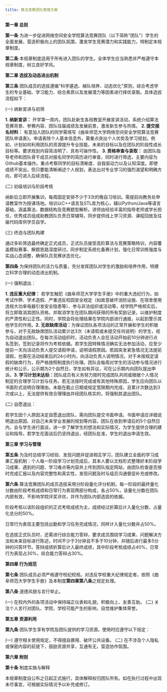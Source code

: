 ```yaml
---
title: 算法竞赛团队管理方案
---
```

**第一章 总则**

**第一条**
 为进一步促进网络空间安全学院算法竞赛团队（以下简称"团队"）学生的全面发展，营造积极向上的团队氛围，激发学生竞赛潜力和实践能力，特制定本规章制度。

**第二条**
 本规章制度适用于所有进入团队的学生。全体学生应当熟悉并严格遵守本规章制度，树立良好学风。

**第二章 选拔及动态进出机制**

**第三条**
 团队成员的选拔遵循"科学遴选、梯队培养、动态优化"原则，综合考虑学生的专业基础、学习能力、综合素质以及发展潜力等因素进行择优录取。具体选拔流程如下：

(一) 纳新宣讲与初筛

**1. 纳新宣讲：** 开学第一周内，团队赴新生各班教室开展宣讲活动，系统介绍算法竞赛背景、参赛内容、团队往届成绩及发展前景，激发新生参与热情。
 **2. 提交报名材料：** 有意加入团队的同学需填写《曲阜师范大学网络空间安全学院算法竞赛团队申请表》。申请表除个人基本信息外，需重点突出个人优势及学习规划。例如，计划如何利用团队的资源提升专业技能，未来的目标以及在团队的阶段性成长目标等。要求规划内容简洁明了、具有可操作性。
 **3. 资格审查与录取：** 由团队指导老师和团队骨干成员对报名同学的简历进行审查，同时进行筛选，主要内容为Github基本操作。重点考察同学的目标清晰度、自我驱动力以及认知深度。即使成绩不突出，但只要能清晰阐述个人规划，表达出对专业学习的强烈渴望和明确方向，即可进入后续流程。

(二) 初级培训与阶段考核

纳新后立即开展集训，每周固定安排不少于3次的晚自习培训。需提前向教务处申请教室作为授课场地。培训以C++语言及STL库为核心，辅以Python/Java等语言基础，涵盖算法、数据结构及竞赛题型解析。讲师由经验丰富的指导老师或学长担任，优秀成员组成助教团队负责日常辅导。同步提供线上学习资源、课程回放及往届代码库供学员自学。

(三) 终选与团队构建

通过多轮筛选最终确定正式成员，正式队员接受高阶算法与竞赛策略特训，内容覆盖模拟赛事、解题思路深度研讨。同步制定系统化备赛计划，强化日常训练强度与实战心态调整，确保队员竞赛状态优化。

**第四条**
 为保持团队的活力与质量，充分发挥团队对学生的激励和培养作用，特建立科学合理的动态进出机制。

(一) 强制退出：

**1. 违反重大纪律：** 若学生触犯《曲阜师范大学学生手册》中的重大违纪行为，如考试作弊、学术造假、严重违反校园安全规定（如故意破坏消防设施、在宿舍使用违规大功率电器引发安全隐患等）、参与非法组织或活动等，经学院严格核实后，将立即取消其团队资格，并取消学生在团队期间获得的所有奖励记录，以维护制度的严肃性和公正性。同时，学院会将处理结果在学院内部进行通报，以起到警示其他学生的作用。
 ​**​2. 无故缺席活动：​**​ 为保证团队各项活动的正常开展和学生的积极参与，对于无故缺席团队活动累计达3次（未请假或未提交任何说明）的学生，视为自动退出团队。在每次活动组织时，活动负责人会在活动开始前10分钟进行点名签到，签到记录将作为考核依据。若学生因特殊情况确实无法参加活动，应至少提前一天向活动负责人提交请假申请，说明请假原因。若因突发紧急情况无法提前请假，也需在活动结束后的24小时内，向活动负责人说明情况。对于未按规定请假的缺席行为，将严格按照制度执行处理。团队会每周对学生的活动参与情况进行统计和公示，公示期为2个自然日，学生如有异议，可在公示期内向团队提出申诉。
 ​**​3. 学习计划未达标：​**​ 团队成员有义务努力按时完成团队共同或根据个人情况制定的合理学习计划与任务。若无法按时完成或有其他特殊原因，学生应向团队以书面形式说明合理理由。未能在截止日期或规定宽限期内完成，且累计次数达到3次或以上，无法提供有效合理理由并经团队核实的，将强制其退出团队。

(二) 自愿退出：

若学生因个人原因决定自愿退出团队，需向团队提交书面申请。书面申请应详细说明退出原因、对自己未来学业发展的规划等内容。团队在收到申请后的5个自然日内，会与学生进行面谈，进一步了解学生的想法和实际情况，为学生提供合理的建议和指导。若学生在面谈后仍坚持退出，经团队批准，学生的退出申请生效。

**第三章 学习与管理**

**第五条**
 为及时总结学习经验、发现问题并促进相互学习，团队建立全面的学习成果汇报机制：个人每一阶段学习计划完成后，其本人要以文档形式整理好本阶段学习成果、遇到的问题、学习难点等内容并上传到团队指定网站，由团队检查是否按时完成汇报以及内容完整性和真实性，发现问题及时与组员沟通督促补充或修改。

**第六条**
 算法竞赛团队的成员选拔采用分阶段量化评分机制，每一阶段的最终量化分数由阶段考核成绩和日常行为表现两部分构成，各占50%，该量化分数在团队内部有效，不影响学院评奖评优，并作为团队内部选拔的依据。

阶段考核以该阶段组织的正式考核成绩为主，成绩经过折算后计入量化分数，占量化总分的50%。

日常行为表现主要包括出勤和学习任务完成情况，同样计入量化分数并占50%。

在选拔正式队员时，还需进行综合能力答辩，要求成员围绕学习成果、问题解决方法和未来目标进行陈述，时间不少于3分钟且不多于10分钟，并随后进行最多5分钟的问答环节。答辩成绩折算后计入最终成绩，其中阶段考核成绩占40%，日常行为表现占30%，综合能力答辩占30%。

**第四章 行为规范**

**第七条**
 团队成员必须严格遵守校纪校规。对违反学校重大纪律规定者，依照《曲阜师范大学学生手册》及本制度​**​第四章第八条​**​之规定处理。

**第八条** 道德风貌与言行举止。

(一) 在校内外的各项活动中保持端正仪表和礼貌，积极向上、友善互助。
 (二) 关注个人言行对团队、学院、学校可能产生的影响，自觉维护集体荣誉。

**第五章 资源利用**

**第九条** 团队学生享有学院及团队提供的学习资源。使用时应遵守以下规定：

(一) 遵守相关使用规定，不得擅自挪用、破坏公共设备。
 (二) 在不涉及个人隐私或保密内容的前提下，鼓励资源共享，互通有无，营造协作氛围。

**第六章 附则**

**第十条** 制度实施与解释

本规章制度自公布之日起正式施行，具体解释权归团队所有。如在执行过程中出现未尽事宜，可根据实际情况予以补充或修订。


